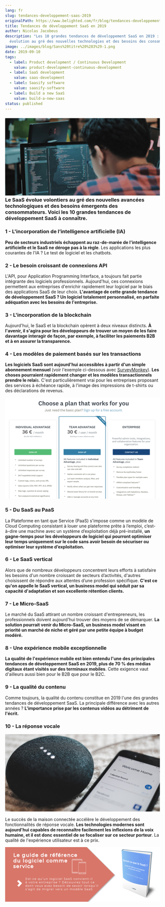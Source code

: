 ```yaml
---
lang: fr
slug: tendances-developpement-saas-2019
originalPath: https://www.belighted.com/fr/blog/tendances-developpement-saas-2019
title: Tendances de développement SaaS en 2019
author: Nicolas Jacobeus
description: "Les 10 grandes tendances de développement SaaS en 2019 : une
  évolution au gré des nouvelles technologies et des besoins des consommateurs."
image: ../images/blog/Sans%20titre%20%283%29-1.png
date: 2019-09-10
tags:
  - label: Product development / Continuous Development
    value: product-development-continuous-development
  - label: SaaS development
    value: saas-development
  - label: Saasify software
    value: saasify-software
  - label: Build a new SaaS
    value: build-a-new-saas
status: published
---
```

### ![Tendances développement SaaS 2019](/content/images/legacy/ixAIDpQwTgT4Y0nGgfRaJ.png)Le SaaS évolue volontiers au gré des nouvelles avancées technologiques et des besoins émergents des consommateurs. Voici les 10 grandes tendances de développement SaaS à connaître.

### **1 - L'incorporation de l’intelligence artificielle (IA)**

**Peu de secteurs industriels échappent au raz-de-marée de l'intelligence artificielle et le SaaS ne déroge pas à la règle**. Les applications les plus courantes de l'IA ? Le test de logiciel et les chatbots. 

### **2 - Le besoin croissant de connexions API**

L'API, pour Application Programming Interface, a toujours fait partie intégrante des logiciels professionnels. Aujourd'hui, ces connexions permettent aux entreprises d'enrichir rapidement leur logiciel par le biais des applications SaaS de leur choix. **L'avantage de cette grande tendance de développement SaaS ? Un logiciel totalement personnalisé, en parfaite adéquation avec les besoins de l'entreprise.**

### **3 - L'incorporation de la blockchain**

Aujourd'hui, le SaaS et la blockchain opèrent à deux niveaux distincts. **À l'avenir, il s'agira pour les développeurs de trouver un moyen de les faire davantage interagir de façon, par exemple, à faciliter les paiements B2B et à en assurer la transparence.**

### **4 - Les modèles de paiement basés sur les transactions**

**Les logiciels SaaS sont aujourd'hui accessibles à partir d'un simple abonnement mensuel** (voir l'exemple ci-dessous avec [SurveyMonkey](https://www.surveymonkey.com/)). **Les choses pourraient rapidement changer et les modèles transactionnels prendre le relai**s. C'est particulièrement vrai pour les entreprises proposant des services à échéance rapide, à l'image des impressions de t-shirts ou des déclarations de revenus.

![Modèle de paiement logiciel SaaS](/content/images/legacy/j8SiVJf2gXz_Xew4OnItt.png)

### **5 - Du SaaS au PaaS**

La Plateforme en tant que Service (PaaS) s'impose comme un modèle de Cloud Computing consistant à louer une plateforme prête à l’emploi, c’est-à-dire une machine avec un système d’exploitation déjà pré-installé, **un gagne-temps pour les développeurs de logiciel qui pourront optimiser leur temps uniquement sur le code sans avoir besoin de sécuriser ou optimiser leur système d’exploitation.**

### **6 - Le SaaS vertical**

Alors que de nombreux développeurs concentrent leurs efforts à satisfaire les besoins d'un nombre croissant de secteurs d’activités, d'autres choisissent de répondre aux attentes d’une profession spécifique. **C'est ce qu'on appelle le SaaS vertical, un business model qui séduit par sa capacité d'adaptation et son excellente rétention clients.** 

### **7 - Le Micro-SaaS**

Le marché du SaaS attirant un nombre croissant d'entrepreneurs, les professionnels doivent aujourd'hui trouver des moyens de se démarquer. **La solution pourrait venir du Micro-SaaS, un business model visant en priorité un marché de niche et géré par une petite équipe à budget modéré.**

### **8 - Une expérience mobile exceptionnelle**

**La qualité de l'expérience mobile est bien entendu l'une des principales tendances de développement SaaS en 2019, plus de 70 % des médias digitaux étant visités sur des terminaux mobiles**. Cette exigence vaut d'ailleurs aussi bien pour le B2B que pour le B2C.

### **9 - La qualité du contenu**

Comme toujours, la qualité du contenu constitue en 2019 l'une des grandes tendances de développement SaaS. La principale différence avec les autres années ? **L'importance prise par les contenus vidéos au détriment de l'écrit.**

### **10 - La réponse vocale**

![Tendance SaaS - réponse vocale](/content/images/legacy/HuiQP3eQB9eIHgZvZ3Mtr.png)

Le succès de la maison connectée accélère le développement des fonctionnalités de réponse vocale. **Les technologies modernes sont aujourd'hui capables de reconnaître facilement les inflexions de la voix humaine, et il est donc essentiel de se focaliser sur ce secteur porteur**. La qualité de l'expérience utilisateur est à ce prix. 

[![Nouveau call-to-action](/content/images/legacy/Htz_P1iMXy1bwRoC6u7Xy.png)](https://cta-redirect.hubspot.com/cta/redirect/1684659/efa19144-ba00-4802-bd26-7c27dbad25ab)